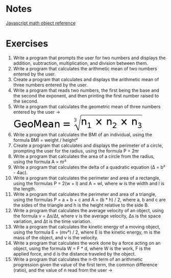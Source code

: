 # Notes
[Javascript math object reference](https://developer.mozilla.org/en-US/docs/Web/JavaScript/Reference/Global_Objects/Math)

# Exercises
1. Write a program that prompts the user for two numbers and displays the addition, subtraction, multiplication, and division between them.
2. Write a program that calculates the arithmetic mean of two numbers entered by the user.
3. Create a program that calculates and displays the arithmetic mean of three numbers entered by the user.
4. Write a program that reads two numbers, the first being the base and the second the exponent, and then printing the first number raised to the second.
5. Write a program that calculates the geometric mean of three numbers entered by the user → ![geometric mean](./images/image_rsrc1ZR.jpg).
6. Write a program that calculates the BMI of an individual, using the formula BMI = weight / height²
7. Create a program that calculates and displays the perimeter of a circle, prompting the user for the radius, using the formula P = 2πr
8. Write a program that calculates the area of a circle from the radius, using the formula A = πr²
9. Write a program that calculates the delta of a quadratic equation (Δ = b² - 4ac).
10. Write a program that calculates the perimeter and area of a rectangle, using the formulas P = 2(w + l) and A = wl, where w is the width and l is the length.
11. Write a program that calculates the perimeter and area of a triangle, using the formulas P = a + b + c and A = (b * h) / 2, where a, b and c are the sides of the triangle and h is the height relative to the side B.
12. Write a program that calculates the average velocity of an object, using the formula v = Δs/Δt, where v is the average velocity, Δs is the space variation, and Δt is the time variation.
13. Write a program that calculates the kinetic energy of a moving object, using the formula E = (mv²) / 2, where E is the kinetic energy, m is the mass of the object, and v is the velocity.
14.  Write a program that calculates the work done by a force acting on an object, using the formula W = F * d, where W is the work, F is the applied force, and d is the distance traveled by the object.
15. Write a program that calculates the n-th term of an arithmetic progression given the value of the first term, the common difference (ratio), and the value of n read from the user  → 